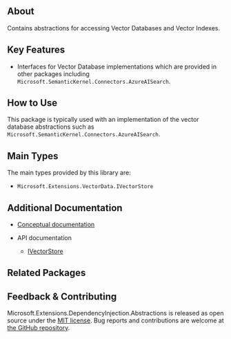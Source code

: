 ## About

Contains abstractions for accessing Vector Databases and Vector Indexes.

## Key Features

- Interfaces for Vector Database implementations which are provided in other packages including `Microsoft.SemanticKernel.Connectors.AzureAISearch`.

## How to Use

This package is typically used with an implementation of the vector database abstractions such as `Microsoft.SemanticKernel.Connectors.AzureAISearch`.

## Main Types

The main types provided by this library are:

- `Microsoft.Extensions.VectorData.IVectorStore`

## Additional Documentation

- [Conceptual documentation](https://learn.microsoft.com/dotnet/core/extensions/vector-data)

- API documentation
  - [IVectorStore](https://learn.microsoft.com/dotnet/api/microsoft.extensions.vectordata.ivectorstore)

## Related Packages

## Feedback & Contributing

Microsoft.Extensions.DependencyInjection.Abstractions is released as open source under the [MIT license](https://licenses.nuget.org/MIT). Bug reports and contributions are welcome at [the GitHub repository](https://github.com/microsoft/semantic-kernel).

